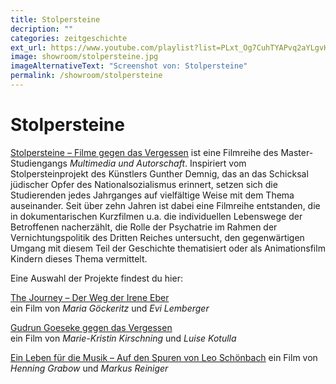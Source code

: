 ```yaml
---
title: Stolpersteine
decription: ""
categories: zeitgeschichte
ext_url: https://www.youtube.com/playlist?list=PLxt_Og7CuhTYAPvq2aYLgvHPvZojaJh45
image: showroom/stolpersteine.jpg
imageAlternativeText: "Screenshot von: Stolpersteine"
permalink: /showroom/stolpersteine
---
```


# Stolpersteine

[Stolpersteine – Filme gegen das Vergessen](https://www.youtube.com/playlist?list=PLxt_Og7CuhTYAPvq2aYLgvHPvZojaJh45) ist eine Filmreihe des Master-Studiengangs _Multimedia und Autorschaft_. Inspiriert vom Stolpersteinprojekt des Künstlers Gunther Demnig, das an das Schicksal jüdischer Opfer des Nationalsozialismus erinnert, setzen sich die Studierenden jedes Jahrganges auf vielfältige Weise mit dem Thema auseinander. Seit über zehn Jahren ist dabei eine Filmreihe entstanden, die in dokumentarischen Kurzfilmen u.a. die individuellen Lebenswege der Betroffenen nacherzählt, die Rolle der Psychatrie im Rahmen der Vernichtungspolitik des Dritten Reiches untersucht, den gegenwärtigen Umgang mit diesem Teil der Geschichte thematisiert oder als Animationsfilm Kindern dieses Thema vermittelt.

Eine Auswahl der Projekte findest du hier:

[The Journey – Der Weg der Irene Eber](https://youtu.be/0zacxVPQNeY?list=PLxt_Og7CuhTYAPvq2aYLgvHPvZojaJh45)  
ein Film von _Maria Göckeritz_ und _Evi Lemberger_

[Gudrun Goeseke gegen das Vergessen](https://youtu.be/Qi9AYKAHVj8?list=PLxt_Og7CuhTYAPvq2aYLgvHPvZojaJh45)  
ein Film von _Marie-Kristin Kirschning_ und _Luise Kotulla_

[Ein Leben für die Musik – Auf den Spuren von Leo Schönbach](https://youtu.be/HcuncgyCYfs?list=PLxt_Og7CuhTYAPvq2aYLgvHPvZojaJh45)
ein Film von _Henning Grabow_ und _Markus Reiniger_
